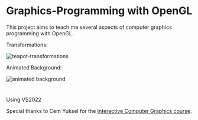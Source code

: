 # Graphics-Programming with OpenGL

This project aims to teach me several aspects of computer graphics programming with OpenGL.

Transformations:

![teapot-transformations](https://github.com/Kooroshoo/Graphics-Programming/assets/26629624/f37b2a64-d8cb-4612-9ec1-b04589783ee1)


Animated Background:

![animated background](https://github.com/Kooroshoo/Graphics-Programming/assets/26629624/086d3ddb-4fda-4a2a-bd6f-db7c2041024e)


#
Using VS2022

Special thanks to Cem Yuksel for the [Interactive Computer Graphics course](https://www.youtube.com/playlist?list=PLplnkTzzqsZS3R5DjmCQsqupu43oS9CFN).
